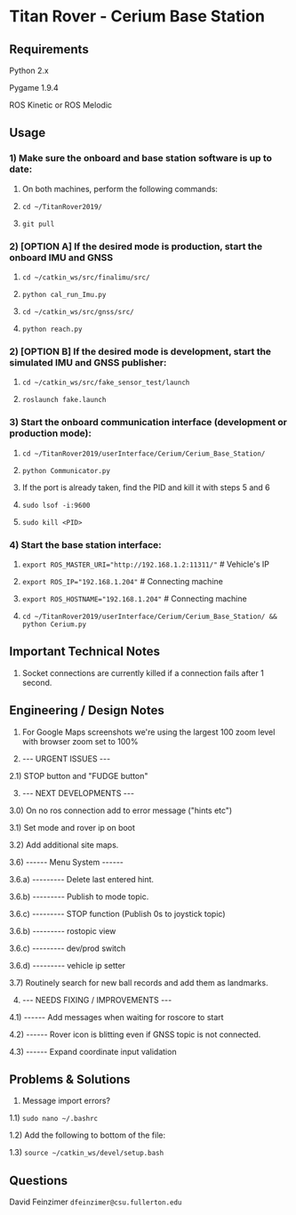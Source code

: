 # Titan Rover - Cerium Base Station



## Requirements

Python 2.x

Pygame 1.9.4

ROS Kinetic or ROS Melodic



## Usage

### 1) Make sure the onboard and base station software is up to date:

1) On both machines, perform the following commands:

2) `cd ~/TitanRover2019/`

3) `git pull`


### 2) [OPTION A] If the desired mode is production, start the onboard IMU and GNSS

1) `cd ~/catkin_ws/src/finalimu/src/`

2) `python cal_run_Imu.py`

3) `cd ~/catkin_ws/src/gnss/src/`

4) `python reach.py`


### 2) [OPTION B] If the desired mode is development, start the simulated IMU and GNSS publisher:

1) `cd ~/catkin_ws/src/fake_sensor_test/launch`

2) `roslaunch fake.launch`


### 3) Start the onboard communication interface (development or production mode):

1. `cd ~/TitanRover2019/userInterface/Cerium/Cerium_Base_Station/`

2. `python Communicator.py`

3. If the port is already taken, find the PID and kill it with steps 5 and 6

4. `sudo lsof -i:9600`

5. `sudo kill <PID>`


### 4) Start the base station interface:

1) `export ROS_MASTER_URI="http://192.168.1.2:11311/"` # Vehicle's IP

2) `export ROS_IP="192.168.1.204"` # Connecting machine

3) `export ROS_HOSTNAME="192.168.1.204"` # Connecting machine

4) `cd ~/TitanRover2019/userInterface/Cerium/Cerium_Base_Station/ && python Cerium.py`



## Important Technical Notes

1) Socket connections are currently killed if a connection fails after 1 second.



## Engineering / Design Notes

1) For Google Maps screenshots we're using the largest 100 zoom level with
browser zoom set to 100%

2) --- URGENT ISSUES ---

2.1) STOP button and "FUDGE button"

3) --- NEXT DEVELOPMENTS ---

3.0) On no ros connection add to error message ("hints etc")

3.1) Set mode and rover ip on boot

3.2) Add additional site maps.

3.6) ------ Menu System ------

3.6.a) --------- Delete last entered hint.

3.6.b) --------- Publish to mode topic.

3.6.c) --------- STOP function (Publish 0s to joystick topic)

3.6.b) --------- rostopic view

3.6.c) --------- dev/prod switch

3.6.d) --------- vehicle ip setter

3.7) Routinely search for new ball records and add them as landmarks.

4) --- NEEDS FIXING / IMPROVEMENTS ---

4.1) ------ Add messages when waiting for roscore to start

4.2) ------ Rover icon is blitting even if GNSS topic is not connected.

4.3) ------ Expand coordinate input validation



## Problems & Solutions

1) Message import errors?

1.1) `sudo nano ~/.bashrc`

1.2) Add the following to bottom of the file:

1.3) `source ~/catkin_ws/devel/setup.bash`



## Questions

David Feinzimer `dfeinzimer@csu.fullerton.edu`
